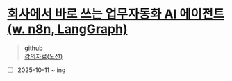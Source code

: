 # [회사에서 바로 쓰는 업무자동화 AI 에이전트 (w. n8n, LangGraph)](https://www.inflearn.com/course/%ED%9A%8C%EC%82%AC%EC%97%90%EC%84%9C-%EB%B0%94%EB%A1%9C%EC%93%B0%EB%8A%94-%EC%97%85%EB%AC%B4%EC%9E%90%EB%8F%99%ED%99%94-ai%EC%97%90%EC%9D%B4%EC%A0%84%ED%8A%B8/dashboard)

> [github](https://github.com/jasonkang14/inflearn-agent-use-cases-lecture)  
> [강의자료(노션)](https://www.kangsium.com/agent-use-cases-with-n8n-and-langgraph)

- [ ] 2025-10-11 ~ ing